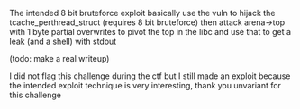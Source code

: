 The intended 8 bit bruteforce exploit
basically use the vuln to hijack the tcache_perthread_struct (requires 8 bit bruteforce)
then attack arena->top with 1 byte partial overwrites to pivot the top in the libc and use that to get a leak (and a shell) with stdout

(todo: make a real writeup)

I did not flag this challenge during the ctf but I still made an exploit because the intended exploit technique is very interesting, thank you unvariant for this challenge